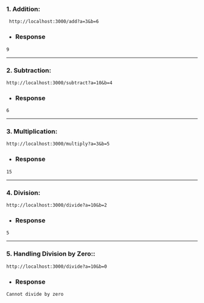 ### 1. Addition:
```
 http://localhost:3000/add?a=3&b=6
```
- ### Response
```
9
```

---

### 2. Subtraction:
```
http://localhost:3000/subtract?a=10&b=4
```
- ### Response
```
6
```

---

### 3. Multiplication:
```
http://localhost:3000/multiply?a=3&b=5
```
- ### Response
```
15
```

---

### 4. Division:
```
http://localhost:3000/divide?a=10&b=2
```
- ### Response
```
5
```

---

### 5. Handling Division by Zero::
```
http://localhost:3000/divide?a=10&b=0
```
- ### Response
```
Cannot divide by zero
```